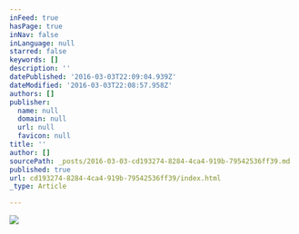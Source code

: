 ```yaml
---
inFeed: true
hasPage: true
inNav: false
inLanguage: null
starred: false
keywords: []
description: ''
datePublished: '2016-03-03T22:09:04.939Z'
dateModified: '2016-03-03T22:08:57.958Z'
authors: []
publisher:
  name: null
  domain: null
  url: null
  favicon: null
title: ''
author: []
sourcePath: _posts/2016-03-03-cd193274-8284-4ca4-919b-79542536ff39.md
published: true
url: cd193274-8284-4ca4-919b-79542536ff39/index.html
_type: Article

---
```

![](https://the-grid-user-content.s3-us-west-2.amazonaws.com/1457c3f2-9149-4b37-a88a-fa34be96e7d1.jpg)